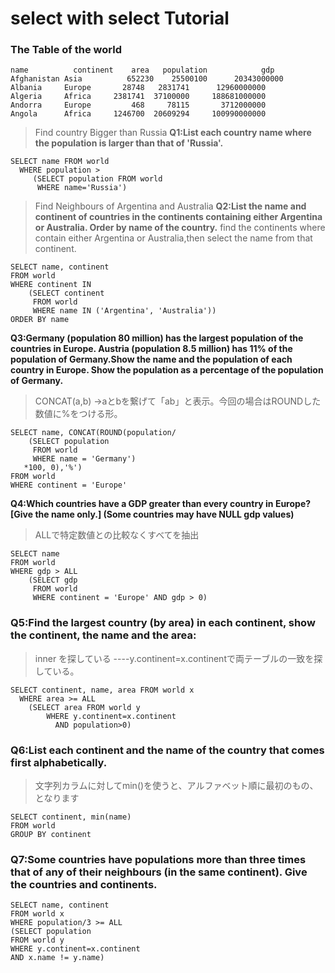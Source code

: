 # select with select Tutorial

### The Table of the world

```
name	      continent    area	  population	        gdp
Afghanistan	Asia	      652230	25500100	  20343000000
Albania	    Europe	     28748	 2831741	  12960000000
Algeria	    Africa	   2381741	37100000	 188681000000
Andorra	    Europe	       468	   78115	   3712000000
Angola	    Africa	   1246700	20609294	 100990000000
```

>Find country Bigger than Russia
**Q1:List each country name where the population is larger than that of 'Russia'.**
```
SELECT name FROM world
  WHERE population >
     (SELECT population FROM world
      WHERE name='Russia')
```

>Find Neighbours of Argentina and Australia
**Q2:List the name and continent of countries in the continents containing either Argentina or Australia. Order by name of the country.**
>find the continents where contain either Argentina or Australia,then select the name from that continent.

```
SELECT name, continent
FROM world
WHERE continent IN
    (SELECT continent
     FROM world
     WHERE name IN ('Argentina', 'Australia'))
ORDER BY name
```

**Q3:Germany (population 80 million) has the largest population of the countries in Europe. Austria (population 8.5 million) has 11% of the population of Germany.Show the name and the population of each country in Europe. Show the population as a percentage of the population of Germany.**

>CONCAT(a,b)  →aとbを繋げて「ab」と表示。今回の場合はROUNDした数値に%をつける形。

```
SELECT name, CONCAT(ROUND(population/
    (SELECT population
     FROM world
     WHERE name = 'Germany')
   *100, 0),'%')
FROM world
WHERE continent = 'Europe'
```

**Q4:Which countries have a GDP greater than every country in Europe? [Give the name only.] (Some countries may have NULL gdp values)**
>ALLで特定数値との比較なくすべてを抽出

```
SELECT name
FROM world
WHERE gdp > ALL
    (SELECT gdp
     FROM world
     WHERE continent = 'Europe' AND gdp > 0)
```

### Q5:Find the largest country (by area) in each continent, show the continent, the name and the area:
>inner を探している  ----y.continent=x.continentで両テーブルの一致を探している。
```
SELECT continent, name, area FROM world x
  WHERE area >= ALL
    (SELECT area FROM world y
        WHERE y.continent=x.continent
          AND population>0)
```

### Q6:List each continent and the name of the country that comes first alphabetically.

>文字列カラムに対してmin()を使うと、アルファベット順に最初のもの、となります
```
SELECT continent, min(name)
FROM world
GROUP BY continent
```

### Q7:Some countries have populations more than three times that of any of their neighbours (in the same continent). Give the countries and continents.

```
SELECT name, continent
FROM world x 
WHERE population/3 >= ALL
(SELECT population
FROM world y
WHERE y.continent=x.continent
AND x.name != y.name)
```

